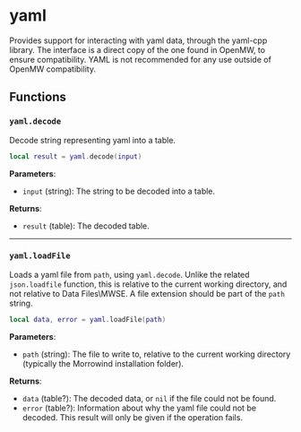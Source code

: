 # yaml
<div class="search_terms" style="display: none">yaml</div>

<!---
	This file is autogenerated. Do not edit this file manually. Your changes will be ignored.
	More information: https://github.com/MWSE/MWSE/tree/master/docs
-->

Provides support for interacting with yaml data, through the yaml-cpp library. The interface is a direct copy of the one found in OpenMW, to ensure compatibility. YAML is not recommended for any use outside of OpenMW compatibility.

## Functions

### `yaml.decode`
<div class="search_terms" style="display: none">decode</div>

Decode string representing yaml into a table.

```lua
local result = yaml.decode(input)
```

**Parameters**:

* `input` (string): The string to be decoded into a table.

**Returns**:

* `result` (table): The decoded table.

***

### `yaml.loadFile`
<div class="search_terms" style="display: none">loadfile</div>

Loads a yaml file from `path`, using `yaml.decode`. Unlike the related `json.loadfile` function, this is relative to the current working directory, and not relative to Data Files\MWSE. A file extension should be part of the `path` string.

```lua
local data, error = yaml.loadFile(path)
```

**Parameters**:

* `path` (string): The file to write to, relative to the current working directory (typically the Morrowind installation folder).

**Returns**:

* `data` (table?): The decoded data, or `nil` if the file could not be found.
* `error` (table?): Information about why the yaml file could not be decoded. This result will only be given if the operation fails.

